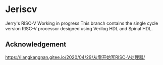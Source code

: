 # Jeriscv
Jerry's RISC-V
Working in progress
This branch contains the single cycle version RISC-V processor designed using Verilog HDL and Spinal HDL.

## Acknowledgement
https://liangkangnan.gitee.io/2020/04/29/从零开始写RISC-V处理器/